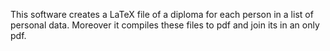 This software creates a LaTeX file of a diploma for each person in a list of personal data. Moreover it compiles these files to pdf and join its in an only pdf.